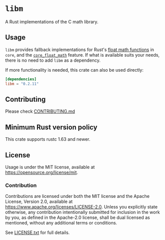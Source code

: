 # `libm`

A Rust implementations of the C math library.

## Usage

`libm` provides fallback implementations for Rust's [float math functions] in
`core`, and the [`core_float_math`] feature. If what is available suits your
needs, there is no need to add `libm` as a dependency.

If more functionality is needed, this crate can also be used directly:

```toml
[dependencies]
libm = "0.2.11"
```

[float math functions]: https://doc.rust-lang.org/std/primitive.f32.html
[`core_float_math`]: https://github.com/rust-lang/rust/issues/137578

## Contributing

Please check [CONTRIBUTING.md](../CONTRIBUTING.md)

## Minimum Rust version policy

This crate supports rustc 1.63 and newer.

## License

Usage is under the MIT license, available at
<https://opensource.org/license/mit>.

### Contribution

Contributions are licensed under both the MIT license and the Apache License,
Version 2.0, available at <https://www.apache.org/licenses/LICENSE-2.0>. Unless
you explicitly state otherwise, any contribution intentionally submitted for
inclusion in the work by you, as defined in the Apache-2.0 license, shall be
dual licensed as mentioned, without any additional terms or conditions.

See [LICENSE.txt](LICENSE.txt) for full details.
